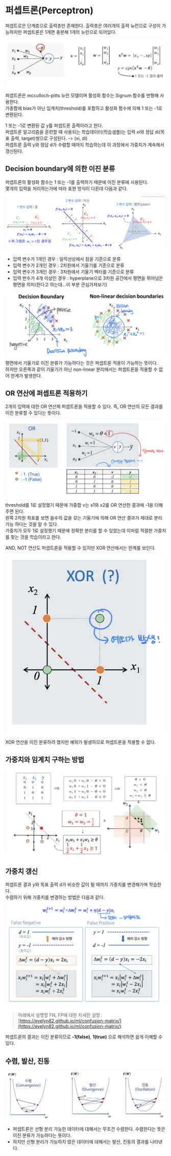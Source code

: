 # 퍼셉트론(Perceptron)

퍼셉트로은 단계층으로 출력층만 존재한다. 출력층은 여러개의 출력 뉴런으로 구성이 가능하지만 퍼셉트론은 1개면 충분해 1개의 뉴런으로 되어있다.<br>

![png](/_img/ml/perceptron_expression.png) <br>

퍼셉트론은 mcculloch-pitts 뉴런 모델이며 활성화 함수는 Signum 함수를 번형해 사용한다.<br>
가중합에 bias가 아닌 임계치(threshold)를 포함하고 활성화 함수에 의해 1 또는 -1로 변환된다.<br>

1 또는 -1로 변환된 값 y를 퍼셉트론 출력이라고 한다.<br>
퍼셉트론 알고리즘을 훈련할 때 사용되는 학습데이터(학습샘플)는 입력 xi와 정답 di(목표 출력, target)쌍으로 구성된다. -> (xi, di) <br>
퍼셉트론 출력 y와 정답 d가 수렴할 때까지 학습하는데 이 과정에서 가중치가 계속해서 갱신된다.<br>

## Decision boundary에 의한 이진 분류

퍼셉트론의 활성화 함수는 1 또는 -1를 출력하기 때문에 이진 분류에 사용된다.<br>
몇개의 입력을 처리하는가에 따라 표현 방식이 다른데 다음과 같다.<br>

![png](/_img/ml/decision_boundary2.png) <br>

- 입력 변수가 1개인 경우 : 일직선상에서 점을 기준으로 분류
- 입력 변수가 2개인 경우 : 2차원에서 기울기를 기준으로 분류
- 입력 변수가 3개인 경우 : 3차원에서 기울기 벡터를 기준으로 분류
- 입력 번수가 4개 이상인 경우 : hyperplane으로 3차원 공간에서 평면을 뛰어넘은 평면을 의미(한다고 하는데...이 부분 관심가져보기)

![png](/_img/ml/decision_boundary1.png) <br>
평면에서 기울기로 이진 분류가 가능하다는 것은 퍼셉트론 적용이 가능하는 뜻이다.<br>
하지만 오른쪽과 같이 기울기가 아닌 non-linear 분리에서는 퍼셉트론을 적용할 수 없어 한계가 발생한다.<br>

## OR 연산에 퍼셉트론 적용하기

2개의 입력에 대한 OR 연산제 퍼셉트론을 적용할 수 있다. 즉, OR 연산의 모든 결과를 이진 분류할 수 있다는 뜻이다.<br>

![png](/_img/ml/perceptron_or.png) <br>

threshold를 1로 설정했기 때문에 가중합 v는 x1와 x2를 OR 연산한 결과에 -1을 더해주면 된다.<br>
왼쪽 2차원 좌표를 보면 음수의 값을 갖는 기울기에 의해 OR 연산 결과가 제대로 분리가능 하다는 것을 알 수 있다.<br>
가중치가 모두 1로 설정했기 때문에 정확한 분리를 할 수 있었는데 이처럼 적절한 가중치를 찾는 것을 학습이라고 한다.<br>

AND, NOT 연산도 퍼셉트론을 적용할 수 있지만 XOR 연산에서는 한계를 보인다.<br>

![png](/_img/ml/perceptron_xor.png) <br>

XOR 연산을 이진 분류하려 했지만 예외가 발생하므로 퍼셉트론을 적용할 수 없다.

## 가중치와 임계치 구하는 방법

![png](/_img/ml/cal_weight_threshold.png) <br>

## 가중치 갱신

퍼셉트론 결과 y와 목표 출력 d가 비슷한 값이 될 때까지 가중치를 변경해가며 학습한다.<br>
수렴하기 위해 가중치를 변경하는 방법은 다음과 같다.<br>

![png](/_img/ml/weight_update.png) <br>

> 아래에서 설명할 FN, FP에 대한 자세한 설명 : [https://evelyn82.github.io/ml/confusion-matrix/](https://evelyn82.github.io/ml/confusion-matrix/)<br>

퍼셉트론의 결과는 이진 분류이므로 **-1(false)**, **1(true)** 으로 해석하면 쉽게 이해할 수 있다.<br>

## 수렴, 발산, 진동

![png](/_img/ml/perceptron_convergence.png) <br>

- 퍼셉트론은 선형 분리 가능한 데이터에 대해서는 무조건 수렴한다. 수렴한다는 뜻은 이진 분류가 가능하다는 뜻이다.
- 하지만 선형 분리가 가능하지 않은 데이터에 대해서는 발산, 진동의 결과를 나타낸다.